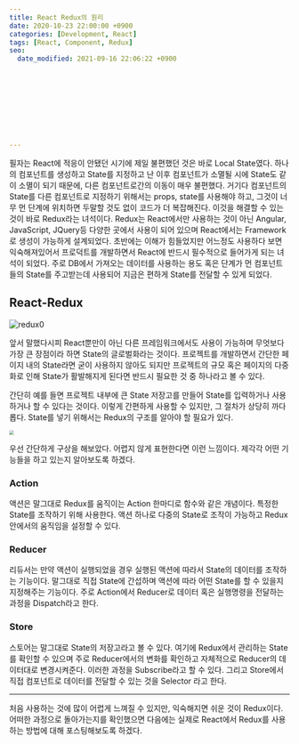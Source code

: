 ```yaml
---
title: React Redux의 원리
date: 2020-10-23 22:00:00 +0900
categories: [Development, React]
tags: [React, Component, Redux]
seo:
  date_modified: 2021-09-16 22:06:22 +0900










---
```


필자는 React에 적응이 안됐던 시기에 제일 불편했던 것은 바로 Local State였다. 하나의 컴포넌트를 생성하고 State를 지정하고 난 이후 컴포넌트가 소멸될 시에 State도 같이 소멸이 되기 때문에, 다른 컴포넌트로간의 이동이 매우 불편했다. 거기다 컴포넌트의 State를 다른 컴포넌트로 지정하기 위해서는 props, state를 사용해야 하고, 그것이 너무 먼 단계에 위치하면 두말할 것도 없이 코드가 더 복잡해진다. 이것을 해결할 수 있는 것이 바로 Redux라는 녀석이다. Redux는 React에서만 사용하는 것이 아닌 Angular, JavaScript, JQuery등 다양한 곳에서 사용이 되어 있으며 React에서는 Framework로 생성이 가능하게 설계되었다. 초반에는 이해가 힘들었지만 어느정도 사용하다 보면 익숙해져있어서 프로덕트를 개발하면서 React에 반드시 필수적으로 들어가게 되는 녀석이 되었다. 주로 DB에서 가져오는 데이터를 사용하는 용도 혹은 단계가 먼 컴포넌트들의 State를 주고받는데 사용되어 지금은 편하게 State를 전달할 수 있게 되었다. 

## React-Redux

![redux0](../../assets/img/2020_10_23_react_redux/redux0.png)

앞서 말했다시피 React뿐만이 아닌 다른 프레임워크에서도 사용이 가능하며 무엇보다 가장 큰 장점이라 하면 State의 글로벌화라는 것이다. 프로젝트를 개발하면서 간단한 페이지 내의 State라면 굳이 사용하지 않아도 되지만 프로젝트의 규모 혹은 페이지의 다중화로 인해 State가 활발해지게 된다면 반드시 필요한 것 중 하나라고 볼 수 있다. 

간단히 예를 들면 프로젝트 내부에 큰 State 저장고를 만들어 State를 입력하거나 사용하거나 할 수 있다는 것이다. 이렇게 간편하게 사용할 수 있지만, 그 절차가 상당히 까다롭다. State를 넣기 위해서는 Redux의 구조를 알아야 할 필요가 있다.

<img src="../../assets/img/2020_10_23_react_redux/redux1.png" style="zoom:50%;" />

우선 간단하게 구상을 해보았다. 어렵지 않게 표현한다면 이런 느낌이다. 제각각 어떤 기능들을 하고 있는지 알아보도록 하겠다.

### Action

액션은 말그대로 Redux를 움직이는 Action 한마디로 함수와 같은 개념이다. 특정한 State를 조작하기 위해 사용한다. 액션 하나로 다중의 State로 조작이 가능하고 Redux 안에서의 움직임을 설정할 수 있다. 

### Reducer

리듀서는 만약 액션이 실행되었을 경우 실행된 액션에 따라서 State의 데이터를 조작하는 기능이다. 말그대로 직접 State에 간섭하며 액션에 따라 어떤 State를 할 수 있을지 지정해주는 기능이다. 주로 Action에서 Reducer로 데이터 혹은 실행명령을 전달하는 과정을 Dispatch라고 한다.

### Store

스토어는 말그대로 State의 저장고라고 볼 수 있다. 여기에 Redux에서 관리하는 State를 확인할 수 있으며 주로 Reducer에서의 변화를 확인하고 자체적으로 Reducer의 데이터대로 변경시켜준다. 이러한 과정을 Subscribe라고 할 수 있다. 그리고 Store에서 직접 컴포넌트로 데이터를 전달할 수 있는 것을 Selector 라고 한다.

-----

처음 사용하는 것에 많이 어렵게 느껴질 수 있지만, 익숙해지면 쉬운 것이 Redux이다. 어떠한 과정으로 돌아가는지를 확인했으면 다음에는 실제로 React에서 Redux를 사용하는 방법에 대해 포스팅해보도록 하겠다. 